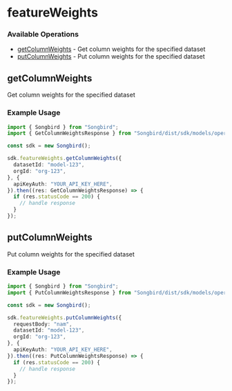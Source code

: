 # featureWeights

### Available Operations

* [getColumnWeights](#getcolumnweights) - Get column weights for the specified dataset
* [putColumnWeights](#putcolumnweights) - Put column weights for the specified dataset

## getColumnWeights

Get column weights for the specified dataset

### Example Usage

```typescript
import { Songbird } from "Songbird";
import { GetColumnWeightsResponse } from "Songbird/dist/sdk/models/operations";

const sdk = new Songbird();

sdk.featureWeights.getColumnWeights({
  datasetId: "model-123",
  orgId: "org-123",
}, {
  apiKeyAuth: "YOUR_API_KEY_HERE",
}).then((res: GetColumnWeightsResponse) => {
  if (res.statusCode == 200) {
    // handle response
  }
});
```

## putColumnWeights

Put column weights for the specified dataset

### Example Usage

```typescript
import { Songbird } from "Songbird";
import { PutColumnWeightsResponse } from "Songbird/dist/sdk/models/operations";

const sdk = new Songbird();

sdk.featureWeights.putColumnWeights({
  requestBody: "nam",
  datasetId: "model-123",
  orgId: "org-123",
}, {
  apiKeyAuth: "YOUR_API_KEY_HERE",
}).then((res: PutColumnWeightsResponse) => {
  if (res.statusCode == 200) {
    // handle response
  }
});
```
